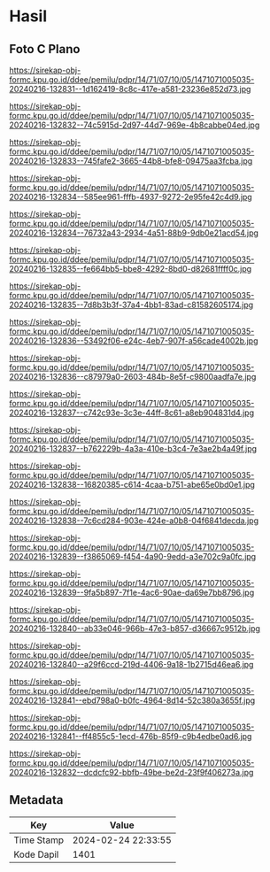 # Hasil

## Foto C Plano

https://sirekap-obj-formc.kpu.go.id/ddee/pemilu/pdpr/14/71/07/10/05/1471071005035-20240216-132831--1d162419-8c8c-417e-a581-23236e852d73.jpg

https://sirekap-obj-formc.kpu.go.id/ddee/pemilu/pdpr/14/71/07/10/05/1471071005035-20240216-132832--74c5915d-2d97-44d7-969e-4b8cabbe04ed.jpg

https://sirekap-obj-formc.kpu.go.id/ddee/pemilu/pdpr/14/71/07/10/05/1471071005035-20240216-132833--745fafe2-3665-44b8-bfe8-09475aa3fcba.jpg

https://sirekap-obj-formc.kpu.go.id/ddee/pemilu/pdpr/14/71/07/10/05/1471071005035-20240216-132834--585ee961-fffb-4937-9272-2e95fe42c4d9.jpg

https://sirekap-obj-formc.kpu.go.id/ddee/pemilu/pdpr/14/71/07/10/05/1471071005035-20240216-132834--76732a43-2934-4a51-88b9-9db0e21acd54.jpg

https://sirekap-obj-formc.kpu.go.id/ddee/pemilu/pdpr/14/71/07/10/05/1471071005035-20240216-132835--fe664bb5-bbe8-4292-8bd0-d82681ffff0c.jpg

https://sirekap-obj-formc.kpu.go.id/ddee/pemilu/pdpr/14/71/07/10/05/1471071005035-20240216-132835--7d8b3b3f-37a4-4bb1-83ad-c81582605174.jpg

https://sirekap-obj-formc.kpu.go.id/ddee/pemilu/pdpr/14/71/07/10/05/1471071005035-20240216-132836--53492f06-e24c-4eb7-907f-a56cade4002b.jpg

https://sirekap-obj-formc.kpu.go.id/ddee/pemilu/pdpr/14/71/07/10/05/1471071005035-20240216-132836--c87979a0-2603-484b-8e5f-c9800aadfa7e.jpg

https://sirekap-obj-formc.kpu.go.id/ddee/pemilu/pdpr/14/71/07/10/05/1471071005035-20240216-132837--c742c93e-3c3e-44ff-8c61-a8eb904831d4.jpg

https://sirekap-obj-formc.kpu.go.id/ddee/pemilu/pdpr/14/71/07/10/05/1471071005035-20240216-132837--b762229b-4a3a-410e-b3c4-7e3ae2b4a49f.jpg

https://sirekap-obj-formc.kpu.go.id/ddee/pemilu/pdpr/14/71/07/10/05/1471071005035-20240216-132838--16820385-c614-4caa-b751-abe65e0bd0e1.jpg

https://sirekap-obj-formc.kpu.go.id/ddee/pemilu/pdpr/14/71/07/10/05/1471071005035-20240216-132838--7c6cd284-903e-424e-a0b8-04f6841decda.jpg

https://sirekap-obj-formc.kpu.go.id/ddee/pemilu/pdpr/14/71/07/10/05/1471071005035-20240216-132839--f3865069-f454-4a90-9edd-a3e702c9a0fc.jpg

https://sirekap-obj-formc.kpu.go.id/ddee/pemilu/pdpr/14/71/07/10/05/1471071005035-20240216-132839--9fa5b897-7f1e-4ac6-90ae-da69e7bb8796.jpg

https://sirekap-obj-formc.kpu.go.id/ddee/pemilu/pdpr/14/71/07/10/05/1471071005035-20240216-132840--ab33e046-966b-47e3-b857-d36667c9512b.jpg

https://sirekap-obj-formc.kpu.go.id/ddee/pemilu/pdpr/14/71/07/10/05/1471071005035-20240216-132840--a29f6ccd-219d-4406-9a18-1b2715d46ea6.jpg

https://sirekap-obj-formc.kpu.go.id/ddee/pemilu/pdpr/14/71/07/10/05/1471071005035-20240216-132841--ebd798a0-b0fc-4964-8d14-52c380a3655f.jpg

https://sirekap-obj-formc.kpu.go.id/ddee/pemilu/pdpr/14/71/07/10/05/1471071005035-20240216-132841--ff4855c5-1ecd-476b-85f9-c9b4edbe0ad6.jpg

https://sirekap-obj-formc.kpu.go.id/ddee/pemilu/pdpr/14/71/07/10/05/1471071005035-20240216-132832--dcdcfc92-bbfb-49be-be2d-23f9f406273a.jpg


## Metadata

| Key        | Value               |
| ---------- | ------------------- |
| Time Stamp | 2024-02-24 22:33:55 |
| Kode Dapil | 1401                |



